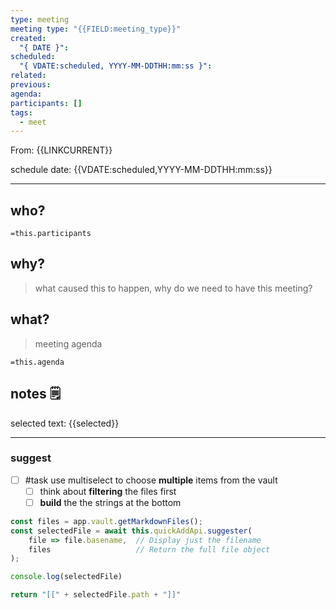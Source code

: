 ```yaml
---
type: meeting
meeting type: "{{FIELD:meeting_type}}"
created:
  "{ DATE }":
scheduled:
  "{ VDATE:scheduled, YYYY-MM-DDTHH:mm:ss }":
related:
previous:
agenda:
participants: []
tags:
  - meet
---
```

From: {{LINKCURRENT}}

schedule date: {{VDATE:scheduled,YYYY-MM-DDTHH:mm:ss}}

___
## who?

`=this.participants`
## why?
> what caused this to happen, why do we need to have this meeting?

## what?
> meeting agenda

`=this.agenda`

## notes 🗒

selected text: {{selected}}
___
### suggest

- [ ] #task use multiselect to choose **multiple** items from the vault
	- [ ] think about **filtering** the files first
	- [ ] **build** the the strings at the bottom

```js quickadd
const files = app.vault.getMarkdownFiles();
const selectedFile = await this.quickAddApi.suggester(
    file => file.basename,  // Display just the filename
    files                   // Return the full file object
);

console.log(selectedFile)

return "[[" + selectedFile.path + "]]"
```
